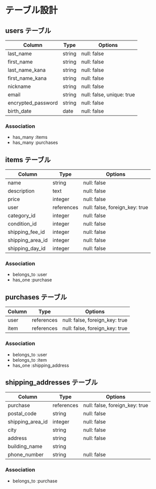 # テーブル設計

## users テーブル

| Column             | Type   | Options                   |
| ------------------ | ------ | ------------------------- |
| last_name          | string | null: false               |
| first_name         | string | null: false               |
| last_name_kana     | string | null: false               |
| first_name_kana    | string | null: false               |
| nickname           | string | null: false               |
| email              | string | null: false, unique: true |
| encrypted_password | string | null: false               |
| birth_date         | date   | null: false               |

### Association
- has_many :items
- has_many :purchases

## items テーブル

| Column           | Type       | Options                        |
| ---------------- | ---------- | ------------------------------ |
| name             | string     | null: false                    |
| description      | text       | null: false                    |
| price            | integer    | null: false                    |
| user             | references | null: false, foreign_key: true |
| category_id      | integer    | null: false                    |
| condition_id     | integer    | null: false                    |
| shipping_fee_id  | integer    | null: false                    |
| shipping_area_id | integer    | null: false                    |
| shipping_day_id  | integer    | null: false                    |

### Association
- belongs_to :user
- has_one    :purchase

## purchases テーブル

| Column | Type       | Options                        |
| ------ | ---------- | ------------------------------ |
| user   | references | null: false, foreign_key: true |
| item   | references | null: false, foreign_key: true |

### Association
- belongs_to :user
- belongs_to :item
- has_one    :shipping_address 

## shipping_addresses テーブル

| Column           | Type       | Options                        |
| ---------------- | ---------- | ------------------------------ |
| purchase         | references | null: false, foreign_key: true |
| postal_code      | string     | null: false                    |
| shipping_area_id | integer    | null: false                    |
| city             | string     | null: false                    |
| address          | string     | null: false                    |
| building_name    | string     |                                |
| phone_number     | string     | null: false                    |

### Association
- belongs_to :purchase